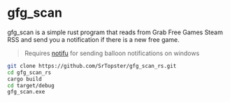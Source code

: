 # gfg_scan
gfg_scan is a simple rust program that reads from Grab Free Games Steam RSS and send you a notification if there is a new free game.
> Requires [notifu](https://www.paralint.com/projects/notifu/) for sending balloon notifications on windows
```bash
git clone https://github.com/SrTopster/gfg_scan_rs.git
cd gfg_scan_rs
cargo build
cd target/debug
gfg_scan.exe
```